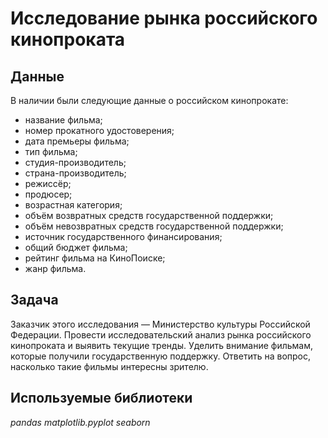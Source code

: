 # Исследование рынка российского кинопроката


## Данные

В наличии были следующие данные о российском кинопрокате:
- название фильма;
- номер прокатного удостоверения;
- дата премьеры фильма;
- тип фильма;
- студия-производитель;
- страна-производитель;
- режиссёр;
- продюсер;
- возрастная категория;
- объём возвратных средств государственной поддержки;
- объём невозвратных средств государственной поддержки;
- источник государственного финансирования;
- общий бюджет фильма;
- рейтинг фильма на КиноПоиске;
- жанр фильма.
## Задача

Заказчик этого исследования — Министерство культуры Российской Федерации. 
Провести исследовательский анализ рынка российского кинопроката и выявить текущие тренды. Уделить внимание фильмам, которые получили государственную поддержку. Ответить на вопрос, насколько такие фильмы интересны зрителю. 

## Используемые библиотеки
*pandas* *matplotlib.pyplot* *seaborn*